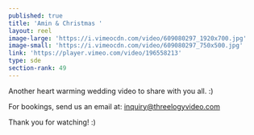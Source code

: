 ```yaml
---
published: true
title: 'Amin & Christmas '
layout: reel
image-large: 'https://i.vimeocdn.com/video/609080297_1920x700.jpg'
image-small: 'https://i.vimeocdn.com/video/609080297_750x500.jpg'
link: 'https://player.vimeo.com/video/196558213'
type: sde
section-rank: 49
---
```

Another heart warming wedding video to share with you all. :)

For bookings, send us an email at: inquiry@threelogyvideo.com

Thank you for watching! :)
